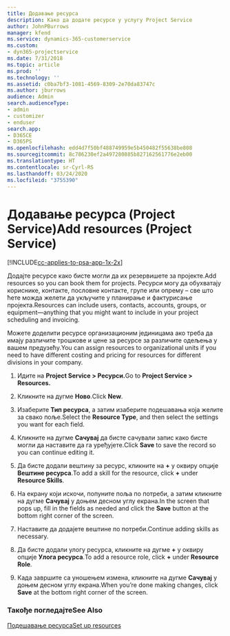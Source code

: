 ```yaml
---
title: Додавање ресурса
description: Како да додате ресурсе у услугу Project Service
author: JohnPBurrows
manager: kfend
ms.service: dynamics-365-customerservice
ms.custom:
- dyn365-projectservice
ms.date: 7/31/2018
ms.topic: article
ms.prod: ''
ms.technology: ''
ms.assetid: c0ba7bf3-1081-4569-8309-2e70da83747c
ms.author: jburrows
audience: Admin
search.audienceType:
- admin
- customizer
- enduser
search.app:
- D365CE
- D365PS
ms.openlocfilehash: edd4d7f50bf488749959e5b450482f55638be808
ms.sourcegitcommit: 8c786230ef2a497280885b827162561776e2eb00
ms.translationtype: HT
ms.contentlocale: sr-Cyrl-RS
ms.lasthandoff: 03/24/2020
ms.locfileid: "3755390"
---
```

# <a name="add-resources-project-service"></a><span data-ttu-id="c3266-103">Додавање ресурса (Project Service)</span><span class="sxs-lookup"><span data-stu-id="c3266-103">Add resources (Project Service)</span></span>

[!INCLUDE[cc-applies-to-psa-app-1x-2x](../includes/cc-applies-to-psa-app-1x-2x.md)]

<span data-ttu-id="c3266-104">Додајте ресурсе како бисте могли да их резервишете за пројекте.</span><span class="sxs-lookup"><span data-stu-id="c3266-104">Add resources so you can book them for projects.</span></span> <span data-ttu-id="c3266-105">Ресурси могу да обухватају кориснике, контакте, пословне контакте, групе или опрему – све што ћете можда желети да укључите у планирање и фактурисање пројекта.</span><span class="sxs-lookup"><span data-stu-id="c3266-105">Resources can include users, contacts, accounts, groups, or equipment—anything that you might want to include in your project scheduling and invoicing.</span></span>  
  
<span data-ttu-id="c3266-106">Можете доделити ресурсе организационим јединицама ако треба да имају различите трошкове и цене за ресурсе за различите одељења у вашем предузећу.</span><span class="sxs-lookup"><span data-stu-id="c3266-106">You can assign resources to organizational units if you need to have different costing and pricing for resources for different divisions in your company.</span></span>  
  
1.  <span data-ttu-id="c3266-107">Идите на **Project Service > Ресурси.**</span><span class="sxs-lookup"><span data-stu-id="c3266-107">Go to **Project Service > Resources.**</span></span>  
  
2.  <span data-ttu-id="c3266-108">Кликните на дугме **Ново**.</span><span class="sxs-lookup"><span data-stu-id="c3266-108">Click **New**.</span></span>  
  
3.  <span data-ttu-id="c3266-109">Изаберите **Тип ресурса**, а затим изаберите подешавања која желите за свако поље.</span><span class="sxs-lookup"><span data-stu-id="c3266-109">Select the **Resource Type**, and then select the settings you want for each field.</span></span>  
  
4.  <span data-ttu-id="c3266-110">Кликните на дугме **Сачувај** да бисте сачували запис како бисте могли да наставите да га уређујете.</span><span class="sxs-lookup"><span data-stu-id="c3266-110">Click **Save** to save the record so you can continue editing it.</span></span>  
  
5.  <span data-ttu-id="c3266-111">Да бисте додали вештину за ресурс, кликните на **+** у оквиру опције **Вештине ресурса**.</span><span class="sxs-lookup"><span data-stu-id="c3266-111">To add a skill for the resource, click **+** under **Resource Skills**.</span></span>  
  
6.  <span data-ttu-id="c3266-112">На екрану који искочи, попуните поља по потреби, а затим кликните на дугме **Сачувај** у доњем десном углу екрана.</span><span class="sxs-lookup"><span data-stu-id="c3266-112">In the screen that pops up, fill in the fields as needed and click the **Save** button at the bottom right corner of the screen.</span></span>  
  
7.  <span data-ttu-id="c3266-113">Наставите да додајете вештине по потреби.</span><span class="sxs-lookup"><span data-stu-id="c3266-113">Continue adding skills as necessary.</span></span>  
  
8.  <span data-ttu-id="c3266-114">Да бисте додали улогу ресурса, кликните на дугме **+** у оквиру опције **Улога ресурса**.</span><span class="sxs-lookup"><span data-stu-id="c3266-114">To add a resource role, click **+** under **Resource Role**.</span></span>  
  
9. <span data-ttu-id="c3266-115">Када завршите са уношењем измена, кликните на дугме **Сачувај** у доњем десном углу екрана.</span><span class="sxs-lookup"><span data-stu-id="c3266-115">When you’re done making changes, click **Save** at the bottom right corner of the screen.</span></span>  
  
### <a name="see-also"></a><span data-ttu-id="c3266-116">Такође погледајте</span><span class="sxs-lookup"><span data-stu-id="c3266-116">See Also</span></span>  
 [<span data-ttu-id="c3266-117">Подешавање ресурса</span><span class="sxs-lookup"><span data-stu-id="c3266-117">Set up resources</span></span>](../project-service/set-up-resources.md)
